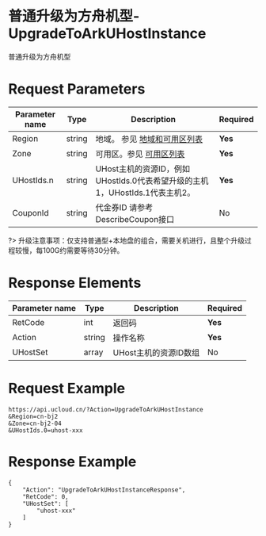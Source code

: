 # 普通升级为方舟机型-UpgradeToArkUHostInstance

普通升级为方舟机型

# Request Parameters
|Parameter name|Type|Description|Required|
|---|---|---|---|
|Region|string|地域。 参见 [地域和可用区列表](api/summary/regionlist)|**Yes**|
|Zone|string|可用区。参见 [可用区列表](api/summary/regionlist)|**Yes**|
|UHostIds.n|string|UHost主机的资源ID，例如UHostIds.0代表希望升级的主机1，UHostIds.1代表主机2。|**Yes**|
|CouponId|string|代金券ID 请参考DescribeCoupon接口|No|

?> 升级注意事项：仅支持普通型+本地盘的组合，需要关机进行，且整个升级过程较慢，每100G约需要等待30分钟。

# Response Elements
|Parameter name|Type|Description|Required|
|---|---|---|---|
|RetCode|int|返回码|**Yes**|
|Action|string|操作名称|**Yes**|
|UHostSet|array|UHost主机的资源ID数组|No|

# Request Example
```
https://api.ucloud.cn/?Action=UpgradeToArkUHostInstance
&Region=cn-bj2
&Zone=cn-bj2-04
&UHostIds.0=uhost-xxx
```

# Response Example
```
{
    "Action": "UpgradeToArkUHostInstanceResponse", 
    "RetCode": 0, 
    "UHostSet": [
        "uhost-xxx"
    ]
}
```

